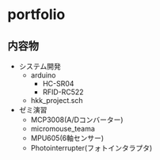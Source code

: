 # portfolio

## 内容物
* システム開発
    * arduino
        * HC-SR04
        * RFID-RC522
    * hkk_project.sch
* ゼミ演習
    * MCP3008(A/Dコンバーター)
    * micromouse_teama
    * MPU605(6軸センサー)
    * Photointerrupter(フォトインタラプタ)
